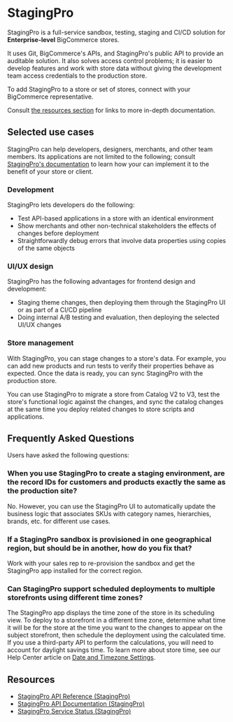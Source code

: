 # StagingPro

StagingPro is a full-service sandbox, testing, staging and CI/CD solution for **Enterprise-level** BigCommerce stores. 

It uses Git, BigCommerce's APIs, and StagingPro's public API to provide an auditable solution. It also solves access control problems; it is easier to develop features and work with store data without giving the development team access credentials to the production store.

To add StagingPro to a store or set of stores, connect with your BigCommerce representative.

Consult [the resources section](#resources) for links to more in-depth documentation.

## Selected use cases

StagingPro can help developers, designers, merchants, and other team members. Its applications are not limited to the following; consult [StagingPro's documentation](#resources) to learn how your can implement it to the benefit of your store or client.

### Development

StagingPro lets developers do the following:

* Test API-based applications in a store with an identical environment
* Show merchants and other non-technical stakeholders the effects of changes before deployment
* Straightforwardly debug errors that involve data properties using copies of the same objects


### UI/UX design

StagingPro has the following advantages for frontend design and development:

* Staging theme changes, then deploying them through the StagingPro UI or as part of a CI/CD pipeline
* Doing internal A/B testing and evaluation, then deploying the selected UI/UX changes

### Store management

With StagingPro, you can stage changes to a store's data. For example, you can add new products and run tests to verify their properties behave as expected. Once the data is ready, you can sync StagingPro with the production store.

You can use StagingPro to migrate a store from Catalog V2 to V3, test the store's functional logic against the changes, and sync the catalog changes at the same time you deploy related changes to store scripts and applications.

## Frequently Asked Questions

Users have asked the following questions:

### When you use StagingPro to create a staging environment, are the record IDs for customers and products exactly the same as the production site?

No. However, you can use the StagingPro UI to automatically update the business logic that associates SKUs with category names, hierarchies, brands, etc. for different use cases.

### If a StagingPro sandbox is provisioned in one geographical region, but should be in another, how do you fix that? 

Work with your sales rep to re-provision the sandbox and get the StagingPro app installed for the correct region.

### Can StagingPro support scheduled deployments to multiple storefronts using different time zones?

The StagingPro app displays the time zone of the store in its scheduling view. To deploy to a storefront in a different time zone, determine what time it will be for the store at the time you want to the changes to appear on the subject storefront, then schedule the deployment using the calculated time. If you use a third-party API to perform the calculations, you will need to account for daylight savings time. To learn more about store time, see our Help Center article on [Date and Timezone Settings](https://support.bigcommerce.com/s/article/Date-and-Timezone-Settings).

## Resources

* [StagingPro API Reference (StagingPro)](https://www.apimatic.io/apidocs/stagingpro/v/1_0#/rest/step-by-step-tutorial)
* [StagingPro API Documentation (StagingPro)](https://stagingpro.atlassian.net/wiki/spaces/STAGINGPRO/overview)
* [StagingPro Service Status (StagingPro)](https://monitor.stagingpro.com/)


